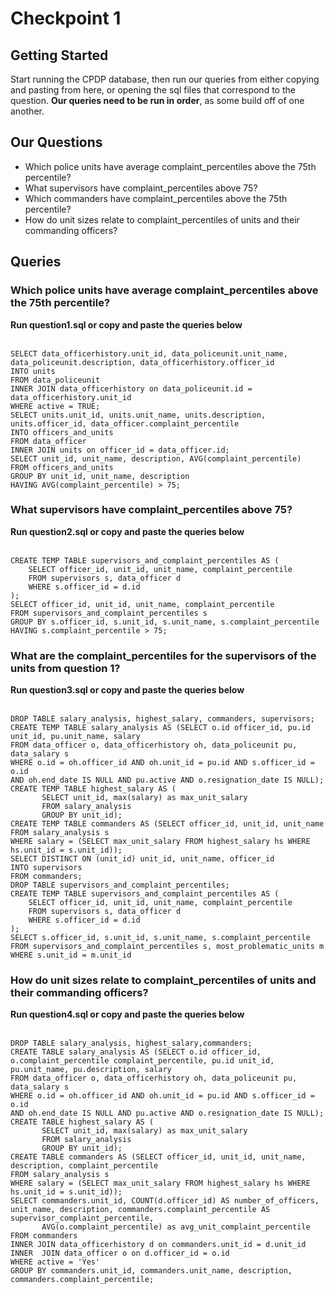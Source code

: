 # Checkpoint 1

## Getting Started
Start running the CPDP database, then run our queries from either copying and pasting from here, or opening the sql files that correspond to the question. **Our queries need to be run in order**, as some build off of one another.

## Our Questions
* Which police units have average complaint_percentiles above the 75th percentile?
* What supervisors have complaint_percentiles above 75?
* Which commanders have complaint_percentiles above the 75th percentile?
* How do unit sizes relate to complaint_percentiles of units and their commanding officers?


## Queries

### Which police units have average complaint_percentiles above the 75th percentile?
**Run question1.sql or copy and paste the queries below**
<br><br>
```
SELECT data_officerhistory.unit_id, data_policeunit.unit_name, data_policeunit.description, data_officerhistory.officer_id
INTO units
FROM data_policeunit
INNER JOIN data_officerhistory on data_policeunit.id = data_officerhistory.unit_id
WHERE active = TRUE;
SELECT units.unit_id, units.unit_name, units.description, units.officer_id, data_officer.complaint_percentile
INTO officers_and_units
FROM data_officer
INNER JOIN units on officer_id = data_officer.id;
SELECT unit_id, unit_name, description, AVG(complaint_percentile)
FROM officers_and_units
GROUP BY unit_id, unit_name, description
HAVING AVG(complaint_percentile) > 75;
```

### What supervisors have complaint_percentiles above 75?
**Run question2.sql or copy and paste the queries below**
<br><br>
```
CREATE TEMP TABLE supervisors_and_complaint_percentiles AS (
    SELECT officer_id, unit_id, unit_name, complaint_percentile
    FROM supervisors s, data_officer d
    WHERE s.officer_id = d.id
);
SELECT officer_id, unit_id, unit_name, complaint_percentile
FROM supervisors_and_complaint_percentiles s
GROUP BY s.officer_id, s.unit_id, s.unit_name, s.complaint_percentile
HAVING s.complaint_percentile > 75;
```


### What are the complaint_percentiles for the supervisors of the units from question 1?
**Run question3.sql or copy and paste the queries below**
<br><br>
```
DROP TABLE salary_analysis, highest_salary, commanders, supervisors;
CREATE TEMP TABLE salary_analysis AS (SELECT o.id officer_id, pu.id unit_id, pu.unit_name, salary
FROM data_officer o, data_officerhistory oh, data_policeunit pu, data_salary s
WHERE o.id = oh.officer_id AND oh.unit_id = pu.id AND s.officer_id = o.id
AND oh.end_date IS NULL AND pu.active AND o.resignation_date IS NULL);
CREATE TEMP TABLE highest_salary AS (
       SELECT unit_id, max(salary) as max_unit_salary
       FROM salary_analysis
       GROUP BY unit_id);
CREATE TEMP TABLE commanders AS (SELECT officer_id, unit_id, unit_name
FROM salary_analysis s
WHERE salary = (SELECT max_unit_salary FROM highest_salary hs WHERE hs.unit_id = s.unit_id));
SELECT DISTINCT ON (unit_id) unit_id, unit_name, officer_id
INTO supervisors
FROM commanders;
DROP TABLE supervisors_and_complaint_percentiles;
CREATE TEMP TABLE supervisors_and_complaint_percentiles AS (
    SELECT officer_id, unit_id, unit_name, complaint_percentile
    FROM supervisors s, data_officer d
    WHERE s.officer_id = d.id
);
SELECT s.officer_id, s.unit_id, s.unit_name, s.complaint_percentile
FROM supervisors_and_complaint_percentiles s, most_problematic_units m
WHERE s.unit_id = m.unit_id
```


### How do unit sizes relate to complaint_percentiles of units and their commanding officers?
**Run question4.sql or copy and paste the queries below** 
<br><br>

```
DROP TABLE salary_analysis, highest_salary,commanders;
CREATE TABLE salary_analysis AS (SELECT o.id officer_id, o.complaint_percentile complaint_percentile, pu.id unit_id, pu.unit_name, pu.description, salary
FROM data_officer o, data_officerhistory oh, data_policeunit pu, data_salary s
WHERE o.id = oh.officer_id AND oh.unit_id = pu.id AND s.officer_id = o.id
AND oh.end_date IS NULL AND pu.active AND o.resignation_date IS NULL);
CREATE TABLE highest_salary AS (
       SELECT unit_id, max(salary) as max_unit_salary
       FROM salary_analysis
       GROUP BY unit_id);
CREATE TABLE commanders AS (SELECT officer_id, unit_id, unit_name, description, complaint_percentile
FROM salary_analysis s
WHERE salary = (SELECT max_unit_salary FROM highest_salary hs WHERE hs.unit_id = s.unit_id));
SELECT commanders.unit_id, COUNT(d.officer_id) AS number_of_officers, unit_name, description, commanders.complaint_percentile AS supervisor_complaint_percentile,
       AVG(o.complaint_percentile) as avg_unit_complaint_percentile
FROM commanders
INNER JOIN data_officerhistory d on commanders.unit_id = d.unit_id
INNER  JOIN data_officer o on d.officer_id = o.id
WHERE active = 'Yes'
GROUP BY commanders.unit_id, commanders.unit_name, description, commanders.complaint_percentile;
```
